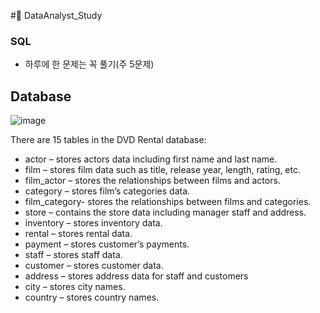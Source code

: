 #📝 DataAnalyst_Study

### SQL
- 하루에 한 문제는 꼭 풀기(주 5문제)


## Database


![image](https://user-images.githubusercontent.com/74064551/149729943-691ed853-cc72-4a4f-ac14-0cf325904cd3.png)

There are 15 tables in the DVD Rental database:

- actor – stores actors data including first name and last name.
- film – stores film data such as title, release year, length, rating, etc.
- film_actor – stores the relationships between films and actors.
- category – stores film’s categories data.
- film_category- stores the relationships between films and categories.
- store – contains the store data including manager staff and address.
- inventory – stores inventory data.
- rental – stores rental data.
- payment – stores customer’s payments.
- staff – stores staff data.
- customer – stores customer data.
- address – stores address data for staff and customers
- city – stores city names.
- country – stores country names.
